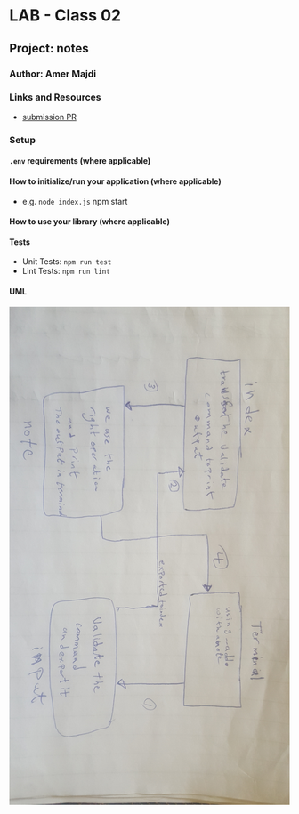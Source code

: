 # LAB - Class 02

## Project: notes

### Author: Amer Majdi

### Links and Resources

- [submission PR](https://github.com/Amer-401-advanced-javascript/notes/pull/2)

### Setup

#### `.env` requirements (where applicable)


#### How to initialize/run your application (where applicable)

- e.g. `node index.js`
npm start

#### How to use your library (where applicable)

#### Tests

- Unit Tests: `npm run test`
- Lint Tests: `npm run lint`

#### UML
![UML](./assets/AddUML.jpg)
